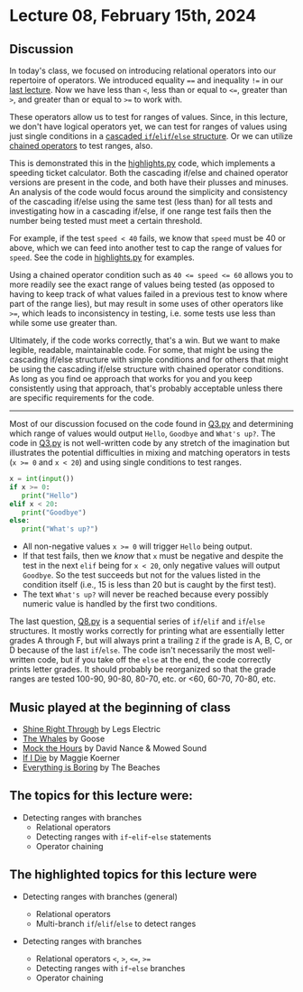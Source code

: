 # Lecture 08, February 15th, 2024

## Discussion

In today's class, we focused on introducing relational operators into our repertoire of operators. We introduced equality `==` and inequality `!=` in our [last lecture](../Lecture_07). Now we have less than `<`, less than or equal to `<=`, greater than `>`, and greater than or equal to `>=` to work with.

These operators allow us to test for ranges of values. Since, in this lecture, we don't have logical operators yet, we can test for ranges of values using just single conditions in a [cascaded `if`/`elif`/`else` structure](https://kodify.net/python/if-else/cascaded-if/). Or we can utilize [chained operators](https://www.geeksforgeeks.org/chaining-comparison-operators-python/) to test ranges, also.

This is demonstrated this in the [highlights.py](highlights.py) code, which implements a speeding ticket calculator. Both the cascading if/else and chained operator versions are present in the code, and both have their plusses and minuses. An analysis of the code would focus around the simplicity and consistency of the cascading if/else using the same test (less than) for all tests and investigating how in a cascading if/else, if one range test fails then the number being tested must meet a certain threshold. 

For example, if the test `speed < 40` fails, we know that `speed` must be 40 or above, which we can feed into another test to cap the range of values for `speed`.  See the code in [highlights.py](highlights.py) for examples.

Using a chained operator condition such as `40 <= speed <= 60` allows you to more readily see the exact range of values being tested (as opposed to having to keep track of what values failed in a previous test to know where part of the range lies), but may result in some uses of other operators like `>=`, which leads to inconsistency in testing, i.e. some tests use less than while some use greater than.

Ultimately, if the code works correctly, that's a win. But we want to make legible, readable, maintainable code. For some, that might be using the cascading if/else structure with simple conditions and for others that might be using the cascading if/else structure with chained operator conditions. As long as you find oe approach that works for you and you keep consistently using that approach, that's probably acceptable unless there are specific requirements for the code.

----

Most of our discussion focused on the code found in [Q3.py](Q3.py) and determining which range of values would output `Hello`, `Goodbye` and `What's up?`. The code in [Q3.py](Q3.py) is not well-written code by any stretch of the imagination but illustrates the potential difficulties in mixing and matching operators in tests (`x >= 0` and `x < 20`) and using single conditions to test ranges.

```python
x = int(input())
if x >= 0:
   print("Hello")
elif x < 20:
   print("Goodbye")
else:
   print("What's up?")
```

* All non-negative values `x >= 0` will trigger `Hello` being output.
* If that test fails, then we _know_ that `x` must be negative and despite the test in the next `elif` being for `x < 20`, only negative values will output `Goodbye`. So the test succeeds but not for the values listed in the condition itself (i.e., 15 is less than 20 but is caught by the first test).
* The text `What's up?` will never be reached because every possibly numeric value is handled by the first two conditions.

The last question, [Q8.py](Q8.py) is a sequential series of `if`/`elif` and `if`/`else` structures. It mostly works correctly for printing what are essentially letter grades A through F, but will always print a trailing `Z` if the grade is A, B, C, or D because of the last `if`/`else`. The code isn't necessarily the most well-written code, but if you take off the `else` at the end, the code correctly prints letter grades. It should probably be reorganized so that the grade ranges are tested 100-90, 90-80, 80-70, etc. or <60, 60-70, 70-80, etc. 

## Music played at the beginning of class

* [Shine Right Through](https://www.youtube.com/watch?v=D7BxluOmngE) by Legs Electric
* [The Whales](https://www.youtube.com/watch?v=fvSvuPNlqKg) by Goose
* [Mock the Hours](https://www.youtube.com/watch?v=ogQzw9JfTtA) by David Nance & Mowed Sound
* [If I Die](https://www.youtube.com/watch?v=hoeDWPUBCIA) by Maggie Koerner
* [Everything is Boring](https://www.youtube.com/watch?v=imTenuV0WC0) by The Beaches

## The topics for this lecture were:

* Detecting ranges with branches
	- Relational operators
	- Detecting ranges with `if`-`elif`-`else` statements
	- Operator chaining

## The highlighted topics for this lecture were

* Detecting ranges with branches (general)
	- Relational operators
	- Multi-branch `if`/`elif`/`else` to detect ranges

* Detecting ranges with branches
	- Relational operators `<`, `>`, `<=`, `>=`
	- Detecting ranges with `if`-`else` branches
	- Operator chaining

